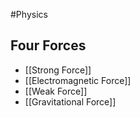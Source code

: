 #Physics 
## Four Forces
* [[Strong Force]]
* [[Electromagnetic Force]]
* [[Weak Force]]
* [[Gravitational Force]]